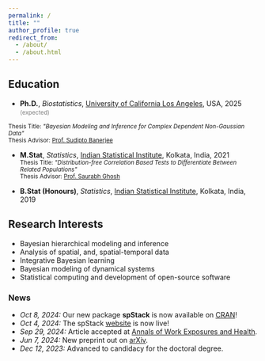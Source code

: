 ```yaml
---
permalink: /
title: ""
author_profile: true
redirect_from:
  - /about/
  - /about.html
---
```


## Education
- **Ph.D.**, *Biostatistics*, [University of California Los Angeles](https://ph.ucla.edu/departments/biostatistics), USA, 2025 <span style="font-size: smaller; color: grey">(expected)</span><br>
<!-- <span class="page__meta"><i class="fa fa-clock-o" aria-hidden="true"></i> {{"2021 -- 2025"}}</span><br> -->
<span style="font-size: smaller">Thesis Title: <i>"Bayesian Modeling and Inference for Complex Dependent Non-Gaussian Data"</i></span><br>
<span style="font-size: smaller">Thesis Advisor: [Prof. Sudipto Banerjee](http://sudipto.bol.ucla.edu/)</span>

- **M.Stat**, *Statistics*, [Indian Statistical Institute](https://www.isical.ac.in/), Kolkata, India, 2021<br>
<span style="font-size: smaller">Thesis Title: <i>"Distribution-free Correlation Based Tests to Differentiate Between Related Populations"</i></span><br>
<span style="font-size: smaller">Thesis Advisor: [Prof. Saurabh Ghosh](https://www.isical.ac.in/~saurabh/)</span>

- **B.Stat (Honours)**, *Statistics*, [Indian Statistical Institute](https://www.isical.ac.in/), Kolkata, India, 2019

## Research Interests
- Bayesian hierarchical modeling and inference
- Analysis of spatial, and, spatial-temporal data
- Integrative Bayesian learning
- Bayesian modeling of dynamical systems
- Statistical computing and development of open-source software

### News
- *Oct 8, 2024:* Our new package **spStack** is now available on [CRAN](https://cran.r-project.org/package=spStack)!
- *Oct 4, 2024:* The spStack [website](https://span-18.github.io/spStack-dev/) is now live!
- *Sep 29, 2024:* Article accepted at [Annals of Work Exposures and Health](https://doi.org/10.1093/annweh/wxae061).
- *Jun 7, 2024:* New preprint out on [arXiv](https://arxiv.org/abs/2406.04655).
- *Dec 12, 2023:* Advanced to candidacy for the doctoral degree.